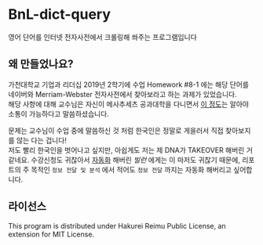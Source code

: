 # BnL-dict-query
영어 단어를 인터넷 전자사전에서 크롤링해 쏴주는 프로그램입니다

## 왜 만들었나요?
가천대학교 기업과 리더십 2019년 2학기에 수업 Homework #8-1 에는 해당 단어를 네이버와 Merriam-Webster 전자사전에서 찾아보라고 하는 과제가 있었습니다.  
해당 사항에 대해 교수님은 자신이 메사추세츠 공과대학을 다니면서 [이 정도](query/query.json)는 알아야 소통이 가능하다고 말씀하셨습니다.  
  
문제는 교수님이 수업 중에 말씀하신 것 처럼 한국인은 정말로 게을러서 직접 찾아보지를 않는 다는 겁니다!  
저도 빨리 한국인을 벗어나고 싶지만, 아쉽게도 저는 제 DNA가 TAKEOVER 해버린 거 같네요. 수강신청도 귀찮아서 [자동화](https://github.com/Alex4386/gachon-autoregister-course) 해버린 *빌런* 에게는 이 마저도 귀찮기 때문에, 리포트의 주 목적인 `정보 전달 및 분석` 에서 적어도 `정보 전달` 까지는 자동화 해버리고 싶어합니다.  

## 라이선스
This program is distributed under Hakurei Reimu Public License, an extension for MIT License.

